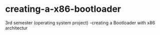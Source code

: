 # creating-a-x86-bootloader
3rd semester (operating system project)
-creating a Bootloader with x86 architectur
